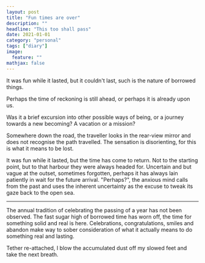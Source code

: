 ```yaml
---
layout: post
title: "Fun times are over"
description: ""
headline: "This too shall pass"
date: 2021-01-01
category: "personal"
tags: ["diary"]
image:
  feature: ""
mathjax: false
---
```


It was fun while it lasted, but it couldn't last, such is the nature of borrowed
things.

Perhaps the time of reckoning is still ahead, or perhaps it is already upon us.

Was it a brief excursion into other possible ways of being, or a journey towards
a new becoming? A vacation or a mission?

Somewhere down the road, the traveller looks in the rear-view mirror and does
not recognise the path travelled. The sensation is disorienting, for this is
what it means to be lost.

It was fun while it lasted, but the time has come to return. Not to the starting
point, but to that harbour they were always headed for. Uncertain and but vague
at the outset, sometimes forgotten, perhaps it has always lain patiently in wait
for the future arrival. "Perhaps?", the anxious mind calls from the past and
uses the inherent uncertainty as the excuse to tweak its gaze back to the open
sea.

---

The annual tradition of celebrating the passing of a year has not been observed.
The fast sugar high of borrowed time has worn off, the time for something solid
and real is here. Celebrations, congratulations, smiles and abandon make way to
sober consideration of what it actually means to do something real and lasting.

Tether re-attached, I blow the accumulated dust off my slowed feet and take the
next breath.
